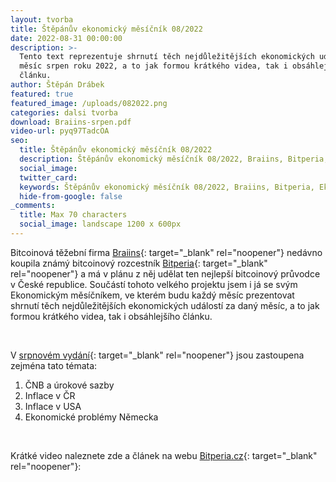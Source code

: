 ```yaml
---
layout: tvorba
title: Štěpánův ekonomický měsíčník 08/2022
date: 2022-08-31 00:00:00
description: >-
  Tento text reprezentuje shrnutí těch nejdůležitějších ekonomických událostí za
  měsíc srpen roku 2022, a to jak formou krátkého videa, tak i obsáhlejšího
  článku.
author: Štěpán Drábek
featured: true
featured_image: /uploads/082022.png
categories: dalsi tvorba
download: Braiins-srpen.pdf
video-url: pyq97TadcOA
seo:
  title: Štěpánův ekonomický měsíčník 08/2022
  description: Štěpánův ekonomický měsíčník 08/2022, Braiins, Bitperia, Ekonomie Jednoduše
  social_image:
  twitter_card:
  keywords: Štěpánův ekonomický měsíčník 08/2022, Braiins, Bitperia, Ekonomie Jednoduše
  hide-from-google: false
_comments:
  title: Max 70 characters
  social_image: landscape 1200 x 600px
---
```

Bitcoinov&aacute; těžebn&iacute; firma&nbsp;[Braiins](https://cs.braiins.com){: target="_blank" rel="noopener"}&nbsp;ned&aacute;vno koupila zn&aacute;m&yacute; bitcoinov&yacute; rozcestn&iacute;k&nbsp;[Bitperia](https://www.bitperia.cz){: target="_blank" rel="noopener"}&nbsp;a m&aacute; v pl&aacute;nu z něj udělat ten nejlepš&iacute; bitcoinov&yacute; průvodce v České republice. Souč&aacute;st&iacute; tohoto velkého projektu jsem i j&aacute; se sv&yacute;m Ekonomick&yacute;m měs&iacute;čn&iacute;kem, ve kterém budu každ&yacute; měs&iacute;c prezentovat shrnut&iacute; těch nejdůležitějš&iacute;ch ekonomick&yacute;ch ud&aacute;lost&iacute; za dan&yacute; měs&iacute;c, a to jak formou kr&aacute;tkého videa, tak i obs&aacute;hlejš&iacute;ho čl&aacute;nku.

&nbsp;

V [srpnovém vyd&aacute;n&iacute;](https://www.bitperia.cz/clanky/stepanuv-ekonomicky-mesicnik-srpen-2022.html){: target="_blank" rel="noopener"}&nbsp;jsou zastoupena zejména tato témata:

1. ČNB a &uacute;rokové sazby
2. Inflace v ČR
3. Inflace v USA
4. Ekonomické problémy Německa

&nbsp;

Kr&aacute;tké video naleznete zde a čl&aacute;nek na webu&nbsp;[Bitperia.cz](https://www.bitperia.cz/clanky/stepanuv-ekonomicky-mesicnik-srpen-2022.html){: target="_blank" rel="noopener"}\:

&nbsp;